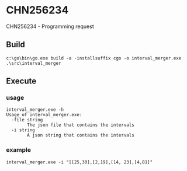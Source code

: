 # CHN256234
CHN256234 - Programming request

## Build

```
c:\go\bin\go.exe build -a -installsuffix cgo -o interval_merger.exe .\src\interval_merger
```

## Execute

### usage

```
interval_merger.exe -h
Usage of interval_merger.exe:
  -file string
        The json file that contains the intervals
  -i string
        A json string that contains the intervals
```


### example

```
interval_merger.exe -i "[[25,30],[2,19],[14, 23],[4,8]]"
```